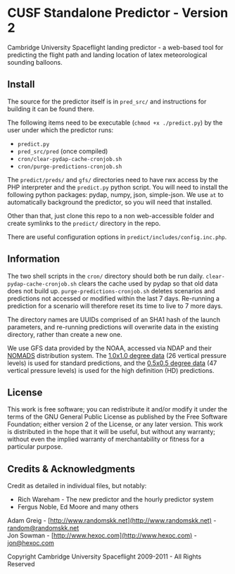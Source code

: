 # CUSF Standalone Predictor - Version 2

Cambridge University Spaceflight landing predictor - a web-based tool for predicting the flight path and landing location of latex meteorological sounding balloons.  

## Install

The source for the predictor itself is in `pred_src/` and instructions for building it can be found there.  

The following items need to be executable (`chmod +x ./predict.py`) by the user under which the predictor runs:  

*   `predict.py`
*   `pred_src/pred` (once compiled)
*   `cron/clear-pydap-cache-cronjob.sh`
*   `cron/purge-predictions-cronjob.sh`

The `predict/preds/` and `gfs/` directories need to have rwx access by the PHP interpreter and the `predict.py` python script. You will need to install the following python packages: pydap, numpy, json, simple-json. We use `at` to automatically background the predictor, so you will need that installed.  

Other than that, just clone this repo to a non web-accessible folder and create symlinks to the `predict/` directory in the repo.  

There are useful configuration options in `predict/includes/config.inc.php`.  

## Information

The two shell scripts in the `cron/` directory should both be run daily. `clear-pydap-cache-cronjob.sh` clears the cache used by pydap so that old data does not build up. `purge-predictions-cronjob.sh` deletes scenarios and predictions not accessed or modified within the last 7 days. Re-running a prediction for a scenario will therefore reset its time to live to 7 more days.   

The directory names are UUIDs comprised of an SHA1 hash of the launch parameters, and re-running predictions will overwrite data in the existing directory, rather than create a new one.  

We use GFS data provided by the NOAA, accessed via NDAP and their [NOMADS](http://nomads.ncep.noaa.gov) distribution system. The [1.0x1.0 degree data](http://nomads.ncep.noaa.gov/txt_descriptions/GFS_high_resolution_doc.shtml) (26 vertical pressure levels) is used for standard predictions, and the [0.5x0.5 degree data](http://nomads.ncep.noaa.gov/txt_descriptions/GFS_half_degree_doc.shtml) (47 vertical pressure levels) is used for the high definition (HD) predictions.  

## License

This work is free software; you can redistribute it and/or modify it under the terms of the GNU General Public License as published by the Free Software Foundation; either version 2 of the License, or any later version. This work is distributed in the hope that it will be useful, but without any warranty; without even the implied warranty of merchantability or fitness for a particular purpose.  

## Credits & Acknowledgments

Credit as detailed in individual files, but notably:  

* Rich Wareham - The new predictor and the hourly predictor system  
* Fergus Noble, Ed Moore and many others  

Adam Greig - [http://www.randomskk.net](http://www.randomskk.net) - [random@randomskk.net](mailto:random@randomskk.net)  
Jon Sowman - [http://www.hexoc.com](http://www.hexoc.com) - [jon@hexoc.com](mailto:jon@hexoc.com)  

Copyright Cambridge University Spaceflight 2009-2011 - All Rights Reserved
